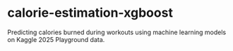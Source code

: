 # calorie-estimation-xgboost
Predicting calories burned during workouts using machine learning models on Kaggle 2025 Playground data.
